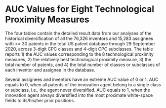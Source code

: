 # AUC Values for Eight Technological Proximity Measures
The four tables contain the detailed result data from our analyses of the historical diversification of all the 76,326 inventors and 15,283 assignees with >= 30 patents in the total US patent database through 29 September 2020, across 3-digit CPC classes and 4-digit CPC subclasses. The table reports 1) the AUC values corresponding to the 8 technological proximity measures, 2) the relatively best technological proximity measure, 3) the total number of patents, and 4) the total number of classes or subclasses of each inventor and assignee in the database.

Several assignees and inventors have an extreme AUC value of 0 or 1. AUC equals to 0, when all patents of the innovation agent belong to a single class or subclass, i.e., the agent never diversified. AUC equals to 1, when the innovation agent always diversified into the most proximate white-space fields to its/his/her prior positions.
